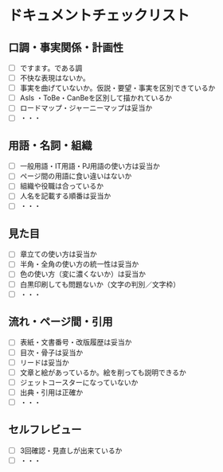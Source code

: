 # ドキュメントチェックリスト

## 口調・事実関係・計画性
 - [ ] ですます。である調
 - [ ] 不快な表現はないか。
 - [ ] 事実を曲げていないか。仮説・要望・事実を区別できているか
 - [ ] AsIs ・ToBe・CanBeを区別して描かれているか
 - [ ] ロードマップ・ジャーニーマップは妥当か
 - [ ] ・・・

## 用語・名詞・組織
 - [ ] 一般用語・IT用語・PJ用語の使い方は妥当か
 - [ ] ページ間の用語に食い違いはないか
 - [ ] 組織や役職は合っているか
 - [ ] 人名を記載する順番は妥当か
 - [ ] ・・・

## 見た目
 - [ ] 章立ての使い方は妥当か
 - [ ] 半角・全角の使い方の統一性は妥当か
 - [ ] 色の使い方（変に濃くないか）は妥当か
 - [ ] 白黒印刷しても問題ないか（文字の判別／文字枠）
 - [ ] ・・・

## 流れ・ページ間・引用
 - [ ] 表紙・文書番号・改版履歴は妥当か
 - [ ] 目次・骨子は妥当か
 - [ ] リードは妥当か
 - [ ] 文章と絵があっているか。絵を削っても説明できるか
 - [ ] ジェットコースターになっていないか
 - [ ] 出典・引用は正確か
 - [ ] ・・・

## セルフレビュー
 - [ ] 3回確認・見直しが出来ているか
 - [ ] ・・・
